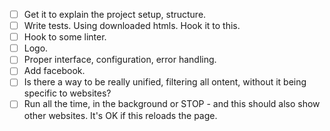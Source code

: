 * [ ] Get it to explain the project setup, structure.
* [ ] Write tests. Using downloaded htmls. Hook it to this.
* [ ] Hook to some linter.
* [ ] Logo.
* [ ] Proper interface, configuration, error handling.
* [ ] Add facebook.
* [ ] Is there a way to be really unified, filtering all ontent, without it being specific to websites?
* [ ] Run all the time, in the background or STOP - and this should also show other websites. It's OK if this reloads the page.